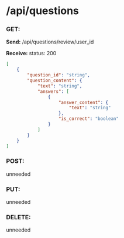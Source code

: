 # **/api/questions**
<!-- ! ADD ROUTE DESCRIPTION HERE -->

### GET: 
**Send:** 
/api/questions/review/user_id

**Receive:** status: 200

```JSON
[
    {
        "question_id": "string",
        "question_content": {
            "text": "string",
            "answers": [
                {
                    "answer_content": {
                        "text": "string"
                    },
                    "is_correct": "boolean"
                }
            ]
        }
    }
]
```


### POST: 
unneeded

### PUT:
unneeded

### DELETE:
unneeded
